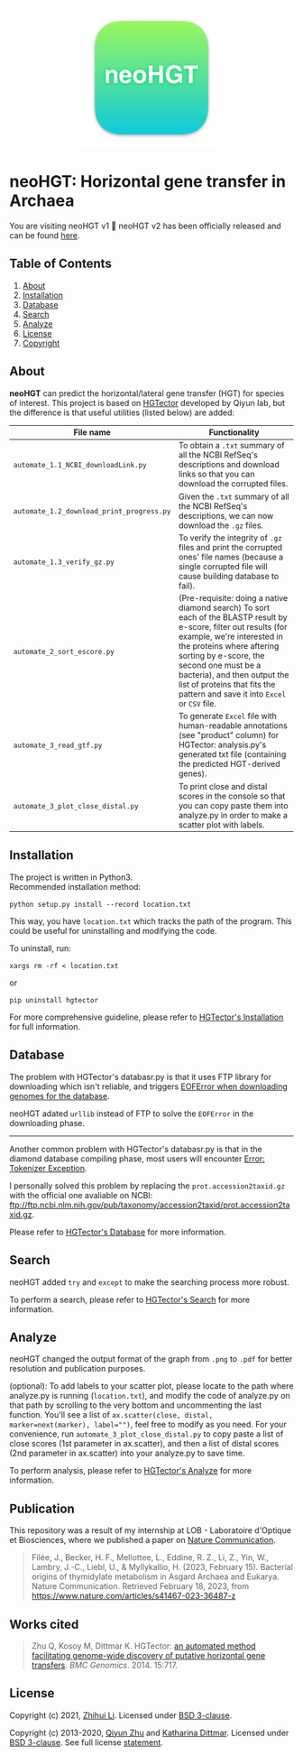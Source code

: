 
<p align="center">
	<a href="https://github.com/cozv/neoHGT">
		<img src="./neoHGT.png" width="250">
	</a><br>
</p>

# neoHGT: Horizontal gene transfer in Archaea

You are visiting neoHGT v1
🎉 neoHGT v2 has been officially released and can be found [here](https://www.github.com/neoLIZV/neoHGT).

## Table of Contents
1. [About](#about)
2. [Installation](#installation)
3. [Database](#database)
4. [Search](#search)
5. [Analyze](#analyze)
6. [License](#license)
7. [Copyright](#copyright)

## About
**neoHGT** can predict the horizontal/lateral gene transfer (HGT) for species of interest. This project is based on [HGTector](https://github.com/qiyunlab/HGTector) developed by Qiyun lab, but the difference is that useful utilities (listed below) are added:

File name | Functionality
--- | ---
`automate_1.1_NCBI_downloadLink.py` | To obtain a `.txt` summary of all the NCBI RefSeq's descriptions and download links so that you can download the corrupted files.
`automate_1.2_download_print_progress.py` | Given the `.txt` summary of all the NCBI RefSeq's descriptions, we can now download the `.gz` files.
`automate_1.3_verify_gz.py` | To verify the integrity of `.gz` files and print the corrupted ones' file names (because a single corrupted file will cause building database to fail).
`automate_2_sort_escore.py` | (Pre-requisite: doing a native diamond search) To sort each of the BLASTP result by e-score, filter out results (for example, we're interested in the proteins where aftering sorting by e-score, the second one must be a bacteria), and then output the list of proteins that fits the pattern and save it into `Excel` or `CSV` file.
`automate_3_read_gtf.py` | To generate `Excel` file with human-readable annotations (see "product" column) for HGTector: analysis.py's generated txt file (containing the predicted HGT-derived genes).
`automate_3_plot_close_distal.py` | To print close and distal scores in the console so that you can copy paste them into analyze.py in order to make a scatter plot with labels.

  


## Installation
The project is written in Python3.<br>
Recommended installation method:

```
python setup.py install --record location.txt
```
This way, you have `location.txt` which tracks the path of the program.
This could be useful for uninstalling and modifying the code.

To uninstall, run:
```
xargs rm -rf < location.txt
```
or
```
pip uninstall hgtector
```



For more comprehensive guideline, please refer to [HGTector's Installation](https://github.com/qiyunlab/HGTector/blob/master/doc/install.md) for full information.



## Database

The problem with HGTector's databasr.py is that it uses FTP library for downloading which isn't reliable, and triggers [EOFError when downloading genomes for the database](https://github.com/qiyunlab/HGTector/issues/74).

neoHGT adated `urllib` instead of FTP to solve the `EOFError` in the downloading phase.

<hr/>

Another common problem with HGTector's databasr.py is that in the diamond database compiling phase, most users will encounter [Error: Tokenizer Exception](https://github.com/qiyunlab/HGTector/issues/76).

I personally solved this problem by replacing the `prot.accession2taxid.gz` with the official one avaliable on NCBI: ftp://ftp.ncbi.nlm.nih.gov/pub/taxonomy/accession2taxid/prot.accession2taxid.gz.


Please refer to [HGTector's Database](https://github.com/qiyunlab/HGTector/blob/master/doc/database.md) for more information.



## Search

neoHGT added `try` and `except` to make the searching process more robust.

To perform a search, please refer to [HGTector's Search](https://github.com/qiyunlab/HGTector/blob/master/doc/search.md) for more information.



## Analyze

neoHGT changed the output format of the graph from `.png` to `.pdf` for better resolution and publication purposes.

(optional): To add labels to your scatter plot, please locate to the path where analyze.py is running (`location.txt`), and modify the code of analyze.py on that path by scrolling to the very bottom and uncommenting the last function. You'll see a list of `ax.scatter(close, distal, marker=next(marker), label="")`, feel free to modify as you need.
For your convenience, run `automate_3_plot_close_distal.py` to copy paste a list of close scores (1st parameter in ax.scatter), and then a list of distal scores (2nd parameter in ax.scatter) into your analyze.py to save time.

To perform analysis, please refer to [HGTector's Analyze](https://github.com/qiyunlab/HGTector/blob/master/doc/analyze.md) for more information.


## Publication

This repository was a result of my internship at LOB - Laboratoire d'Optique et Biosciences, where we published a paper on [Nature Communication](https://www.nature.com/articles/s41467-023-36487-z).

> Filée, J., Becker, H. F., Mellottee, L., Eddine, R. Z., Li, Z., Yin, W., Lambry, J.-C., Liebl, U., & Myllykallio, H. (2023, February 15). Bacterial origins of thymidylate metabolism in Asgard Archaea and Eukarya. Nature Communication. Retrieved February 18, 2023, from https://www.nature.com/articles/s41467-023-36487-z



## Works cited

> Zhu Q, Kosoy M, Dittmar K. HGTector: [an automated method facilitating genome-wide discovery of putative horizontal gene transfers](https://bmcgenomics.biomedcentral.com/articles/10.1186/1471-2164-15-717). *BMC Genomics*. 2014. 15:717.


## License

Copyright (c) 2021, [Zhihui Li](https://github.com/cozv). Licensed under [BSD 3-clause](http://opensource.org/licenses/BSD-3-Clause).


Copyright (c) 2013-2020, [Qiyun Zhu](mailto:qiyunzhu@gmail.com) and [Katharina Dittmar](mailto:katharinad@gmail.com). Licensed under [BSD 3-clause](http://opensource.org/licenses/BSD-3-Clause). See full license [statement](LICENSE).
